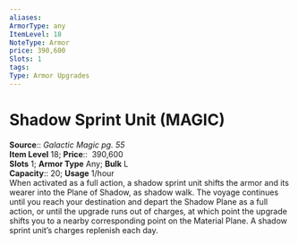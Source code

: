```yaml
---
aliases: 
ArmorType: any
ItemLevel: 18
NoteType: Armor
price: 390,600
Slots: 1
tags: 
Type: Armor Upgrades
---
```


# Shadow Sprint Unit (MAGIC)

**Source**:: _Galactic Magic pg. 55_  
**Item Level** 18;
**Price**::  390,600  
**Slots** 1; **Armor Type** Any; **Bulk** L  
**Capacity**:: 20; **Usage** 1/hour  
When activated as a full action, a shadow sprint unit shifts the armor and its wearer into the Plane of Shadow, as shadow walk. The voyage continues until you reach your destination and depart the Shadow Plane as a full action, or until the upgrade runs out of charges, at which point the upgrade shifts you to a nearby corresponding point on the Material Plane. A shadow sprint unit’s charges replenish each day.
